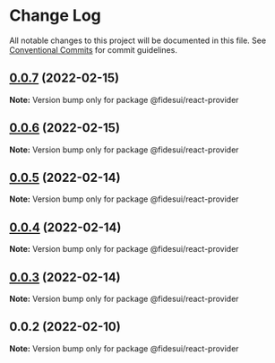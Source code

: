 # Change Log

All notable changes to this project will be documented in this file.
See [Conventional Commits](https://conventionalcommits.org) for commit guidelines.

## [0.0.7](https://github.com/ethyca/fidesui/compare/@fidesui/react-provider@0.0.6...@fidesui/react-provider@0.0.7) (2022-02-15)

**Note:** Version bump only for package @fidesui/react-provider





## [0.0.6](https://github.com/ethyca/fidesui/compare/@fidesui/react-provider@0.0.5...@fidesui/react-provider@0.0.6) (2022-02-15)

**Note:** Version bump only for package @fidesui/react-provider





## [0.0.5](https://github.com/ethyca/fidesui/compare/@fidesui/react-provider@0.0.4...@fidesui/react-provider@0.0.5) (2022-02-14)

**Note:** Version bump only for package @fidesui/react-provider





## [0.0.4](https://github.com/ethyca/fidesui/compare/@fidesui/react-provider@0.0.3...@fidesui/react-provider@0.0.4) (2022-02-14)

**Note:** Version bump only for package @fidesui/react-provider





## [0.0.3](https://github.com/ethyca/fidesui/compare/@fidesui/react-provider@0.0.2...@fidesui/react-provider@0.0.3) (2022-02-14)

**Note:** Version bump only for package @fidesui/react-provider





## 0.0.2 (2022-02-10)

**Note:** Version bump only for package @fidesui/react-provider
